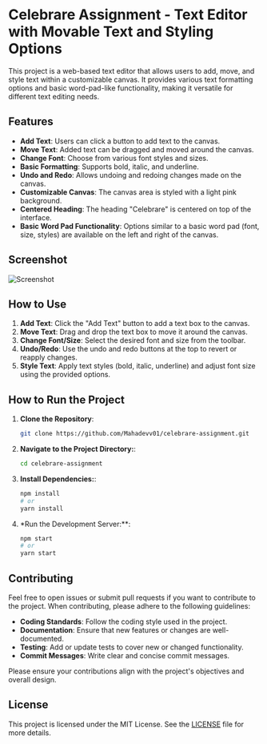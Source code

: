 # Celebrare Assignment - Text Editor with Movable Text and Styling Options

This project is a web-based text editor that allows users to add, move, and style text within a customizable canvas. It provides various text formatting options and basic word-pad-like functionality, making it versatile for different text editing needs.

## Features

- **Add Text**: Users can click a button to add text to the canvas.
- **Move Text**: Added text can be dragged and moved around the canvas.
- **Change Font**: Choose from various font styles and sizes.
- **Basic Formatting**: Supports bold, italic, and underline.
- **Undo and Redo**: Allows undoing and redoing changes made on the canvas.
- **Customizable Canvas**: The canvas area is styled with a light pink background.
- **Centered Heading**: The heading "Celebrare" is centered on top of the interface.
- **Basic Word Pad Functionality**: Options similar to a basic word pad (font, size, styles) are available on the left and right of the canvas.

## Screenshot

![Screenshot](https://github.com/user-attachments/assets/328f39b3-c749-4c5f-83b4-d08293ee487b)

## How to Use

1. **Add Text**: Click the "Add Text" button to add a text box to the canvas.
2. **Move Text**: Drag and drop the text box to move it around the canvas.
3. **Change Font/Size**: Select the desired font and size from the toolbar.
4. **Undo/Redo**: Use the undo and redo buttons at the top to revert or reapply changes.
5. **Style Text**: Apply text styles (bold, italic, underline) and adjust font size using the provided options.

## How to Run the Project

1. **Clone the Repository**:

   ```bash
   git clone https://github.com/Mahadevv01/celebrare-assignment.git
   
2. **Navigate to the Project Directory:**:

   ```bash
   cd celebrare-assignment

3. **Install Dependencies:**:

   ```bash
   npm install
   # or
   yarn install

4. *Run the Development Server:**:

   ```bash
   npm start
   # or
   yarn start
   
## Contributing

Feel free to open issues or submit pull requests if you want to contribute to the project. When contributing, please adhere to the following guidelines:

- **Coding Standards**: Follow the coding style used in the project.
- **Documentation**: Ensure that new features or changes are well-documented.
- **Testing**: Add or update tests to cover new or changed functionality.
- **Commit Messages**: Write clear and concise commit messages.

Please ensure your contributions align with the project's objectives and overall design.

## License

This project is licensed under the MIT License. See the [LICENSE](LICENSE) file for more details.

 


   


   

